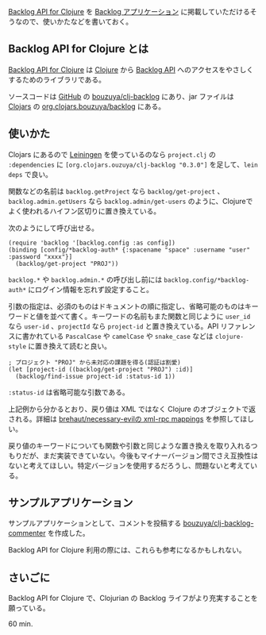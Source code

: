 [Backlog API for Clojure](https://github.com/bouzuya/clj-backlog) を [Backlog アプリケーション](http://www.backlog.jp/api/application/) に掲載していただけるそうなので、使いかたなどを書いておく。

## Backlog API for Clojure とは

[Backlog API for Clojure](https://github.com/bouzuya/clj-backlog) は [Clojure](http://clojure.org) から [Backlog API](http://www.backlog.jp/api/) へのアクセスをやさしくするためのライブラリである。

ソースコードは [GitHub](https://github.com/) の [bouzuya/clj-backlog](https://github.com/bouzuya/clj-backlog) にあり、jar ファイルは [Clojars](https://clojars.org) の [org.clojars.bouzuya/backlog](https://clojars.org/org.clojars.bouzuya/backlog) にある。

## 使いかた

Clojars にあるので [Leiningen](https://github.com/technomancy/leiningen) を使っているのなら `project.clj` の `:dependencies` に `[org.clojars.ouzuya/clj-backlog "0.3.0"]` を足して、`lein deps` で良い。

関数などの名前は `backlog.getProject` なら `backlog/get-project` 、`backlog.admin.getUsers` なら `backlog.admin/get-users` のように、Clojureでよく使われるハイフン区切りに置き換えている。

次のようにして呼び出せる。

    (require 'backlog '[backlog.config :as config])
    (binding [config/*backlog-auth* {:spacename "space" :username "user" :password "xxxx"}]
      (backlog/get-project "PROJ"))

`backlog.*` や `backlog.admin.*` の呼び出し前には `backlog.config/*backlog-auth*` にログイン情報を忘れず設定すること。

引数の指定は、必須のものはドキュメントの順に指定し、省略可能のものはキーワードと値を並べて書く。キーワードの名前もまた関数と同じように `user_id` なら `user-id` 、`projectId` なら `project-id` と置き換えている。API リファレンスに書かれている `PascalCase` や `camelCase` や `snake_case` などは `clojure-style` に置き換えて読むと良い。

    ; プロジェクト "PROJ" から未対応の課題を得る(認証は割愛)
    (let [project-id ((backlog/get-project "PROJ") :id)]
      (backlog/find-issue project-id :status-id 1))

`:status-id` は省略可能な引数である。

上記例から分かるとおり、戻り値は XML ではなく Clojure のオブジェクトで返される。詳細は [brehaut/necessary-evilの xml-rpc mappings](https://github.com/brehaut/necessary-evil/#xml-rpc-mappings) を参照してほしい。

戻り値のキーワードについても関数や引数と同じような置き換えを取り入れるつもりだが、まだ実装できていない。今後もマイナーバージョン間でさえ互換性はないと考えてほしい。特定バージョンを使用するだろうし、問題ないと考えている。

## サンプルアプリケーション

サンプルアプリケーションとして、コメントを投稿する [bouzuya/clj-backlog-commenter](https://github.com/bouzuya/clj-backlog-commenter)  を作成した。

Backlog API for Clojure 利用の際には、これらも参考になるかもしれない。

## さいごに

Backlog API for Clojure で、Clojurian の Backlog ライフがより充実することを願っている。

60 min.

